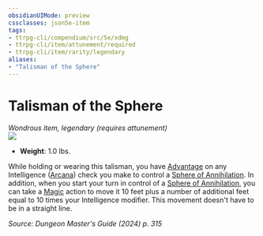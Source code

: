 ```yaml
---
obsidianUIMode: preview
cssclasses: json5e-item
tags:
- ttrpg-cli/compendium/src/5e/xdmg
- ttrpg-cli/item/attunement/required
- ttrpg-cli/item/rarity/legendary
aliases: 
- "Talisman of the Sphere"
---
```

# Talisman of the Sphere
*Wondrous item, legendary (requires attunement)*  
![](Mechanics/items/img/talisman-of-the-sphere.webp#right)

- **Weight**: 1.0 lbs.

While holding or wearing this talisman, you have [Advantage](Mechanics/rules/variant-rules/advantage-xphb.md) on any Intelligence ([Arcana](Mechanics/rules/skills.md#Arcana)) check you make to control a [Sphere of Annihilation](Mechanics/items/sphere-of-annihilation-xdmg.md). In addition, when you start your turn in control of a [Sphere of Annihilation](Mechanics/items/sphere-of-annihilation-xdmg.md), you can take a [Magic](Mechanics/rules/actions.md#Magic) action to move it 10 feet plus a number of additional feet equal to 10 times your Intelligence modifier. This movement doesn't have to be in a straight line.

*Source: Dungeon Master's Guide (2024) p. 315*